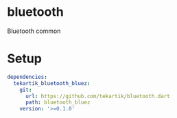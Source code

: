 # bluetooth

Bluetooth common

# Setup

```yaml
dependencies:
  tekartik_bluetooth_bluez:
    git:
      url: https://github.com/tekartik/bluetooth.dart
      path: bluetooth_bluez
    version: '>=0.1.0'
```

